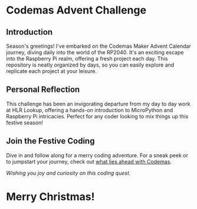 # Codemas Advent Challenge

## Introduction

Season's greetings! I've embarked on the Codemas Maker Advent Calendar journey, diving daily into the world of the RP2040. It's an exciting escape into the Raspberry Pi realm, offering a fresh project each day. This repository is neatly organized by days, so you can easily explore and replicate each project at your leisure. 

## Personal Reflection

This challenge has been an invigorating departure from my day to day work at HLR Lookup, offering a hands-on introduction to MicroPython and Raspberry Pi intricacies. Perfect for any coder looking to mix things up this festive season!

## Join the Festive Coding

Dive in and follow along for a merry coding adventure. For a sneak peek or to jumpstart your journey, check out [what lies ahead with Codemas](https://thepihut.com).

*Wishing you joy and curiosity on this coding quest.* 

# Merry Christmas!
